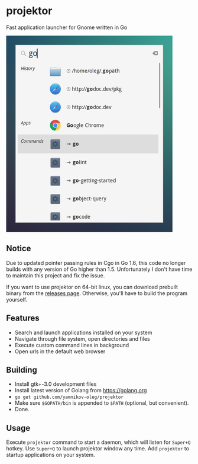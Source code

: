 # projektor
Fast application launcher for Gnome written in Go

![Screenshot](/screenshots/03.png?raw=true)

## Notice

Due to updated pointer passing rules in Cgo in Go 1.6, this code no longer builds
with any version of Go higher than 1.5. Unfortunately I don't have time to maintain 
this project and fix the issue.

If you want to use projektor on 64-bit linux, you can download prebuilt binary from
the [releases page](https://github.com/yamnikov-oleg/projektor/releases). Otherwise,
you'll have to build the program yourself.

## Features

* Search and launch applications installed on your system
* Navigate through file system, open directories and files
* Execute custom command lines in background
* Open urls in the default web browser

## Building

* Install gtk+-3.0 development files
* Install latest version of Golang from https://golang.org
* `go get github.com/yamnikov-oleg/projektor`
* Make sure `$GOPATH/bin` is appended to `$PATH` (optional, but convenient).
* Done.

## Usage

Execute `projektor` command to start a daemon, which will listen for `Super+Q` hotkey. Use `Super+Q` to launch projektor window any time. Add `projektor` to startup applications on your system.
